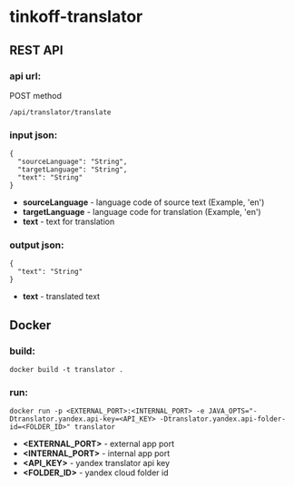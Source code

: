 # tinkoff-translator
## REST API
### api url:

POST method
```
/api/translator/translate
```

### input json:
```
{
  "sourceLanguage": "String",
  "targetLanguage": "String",
  "text": "String"
}
```
- **sourceLanguage** - language code of source text (Example, 'en')
- **targetLanguage** - language code for translation (Example, 'en')
- **text** - text for translation

### output json:
```
{
  "text": "String"
}
```

- **text** - translated text

## Docker
### build:
```
docker build -t translator . 
```

### run:
```
docker run -p <EXTERNAL_PORT>:<INTERNAL_PORT> -e JAVA_OPTS="-Dtranslator.yandex.api-key=<API_KEY> -Dtranslator.yandex.api-folder-id=<FOLDER_ID>" translator
```
- **<EXTERNAL_PORT>** - external app port
- **<INTERNAL_PORT>** - internal app port
- **<API_KEY>** - yandex translator api key
- **<FOLDER_ID>** - yandex cloud folder id
